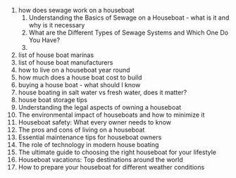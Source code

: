 1. how does sewage work on a houseboat
    1. Understanding the Basics of Sewage on a Houseboat - what is it and why is it necessary
    2. What are the Different Types of Sewage Systems and Which One Do You Have?
    3. 
2. list of house boat marinas
3. list of house boat manufacturers
4. how to live on a houseboat year round
5. how much does a house boat cost to build
6. buying a house boat - what should I know
7. house boating in salt water vs fresh water, does it matter?
8. house boat storage tips
9. Understanding the legal aspects of owning a houseboat
10. The environmental impact of houseboats and how to minimize it
11. Houseboat safety: What every owner needs to know
12. The pros and cons of living on a houseboat
13. Essential maintenance tips for houseboat owners
14. The role of technology in modern house boating
15. The ultimate guide to choosing the right houseboat for your lifestyle
16. Houseboat vacations: Top destinations around the world
17. How to prepare your houseboat for different weather conditions
